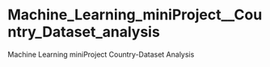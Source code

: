 # Machine_Learning_miniProject__Country_Dataset_analysis
 Machine Learning miniProject Country-Dataset Analysis
